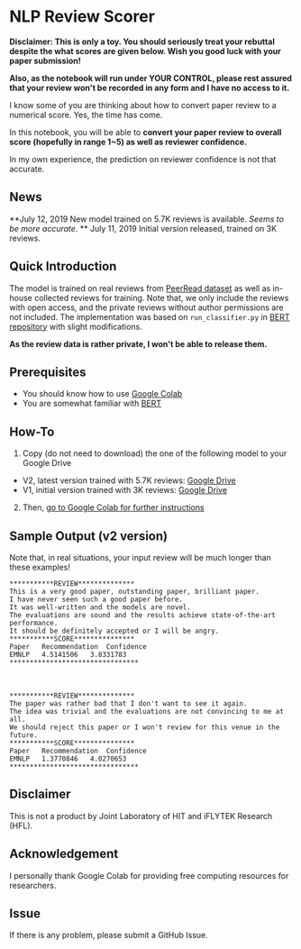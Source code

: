 # NLP Review Scorer

**Disclaimer: This is only a toy. You should seriously treat your rebuttal despite the what scores are given below. Wish you good luck with your paper submission!**

**Also, as the notebook will run under YOUR CONTROL, please rest assured that your review won't be recorded in any form and I have no access to it.**

I know some of you are thinking about how to convert paper review to a numerical score.
Yes, the time has come.

In this notebook, you will be able to **convert your paper review to overall score (hopefully in range 1~5) as well as reviewer confidence.**

In my own experience, the prediction on reviewer confidence is not that accurate.

## News
**July 12, 2019	New model trained on 5.7K reviews is available. *Seems to be more accurate*. **
July 11, 2019	Initial version released, trained on 3K reviews.

## Quick Introduction
The model is trained on real reviews from [PeerRead dataset](https://github.com/allenai/PeerRead) as well as in-house collected reviews for training. Note that, we only include the reviews with open access, and the private reviews without author permissions are not included. 
The implementation was based on `run_classifier.py` in [BERT repository](https://github.com/google-research/bert) with slight modifications.

**As the review data is rather private, I won't be able to release them.**

## Prerequisites
- You should know how to use [Google Colab](http://colab.research.google.com)
- You are somewhat familiar with [BERT](https://github.com/google-research/bert)

## How-To
1. Copy (do not need to download) the one of the following model to your Google Drive
- V2, latest version trained with 5.7K reviews: [Google Drive](https://drive.google.com/open?id=1HBauWO1kjvhyQcerXbq9NPzJaBAcW0bZ)
- V1, initial version trained with 3K reviews: [Google Drive](https://drive.google.com/open?id=1WsMm_h_cHgj0gEDvfELmLzklVul9GOjU)

2. Then, [go to Google Colab for further instructions](https://colab.research.google.com/drive/1AmmRUJa3_ZhFrpRsz7ovar6-L-sV62tU)


## Sample Output (v2 version)
Note that, in real situations, your input review will be much longer than these examples!

```
***********REVIEW**************
This is a very good paper, outstanding paper, brilliant paper.
I have never seen such a good paper before.
It was well-written and the models are novel.
The evaluations are sound and the results achieve state-of-the-art performance.
It should be definitely accepted or I will be angry.
***********SCORE***************
Paper	Recommendation	Confidence
EMNLP	4.5141506	3.8331783
********************************
```
​
```
***********REVIEW**************
The paper was rather bad that I don't want to see it again.
The idea was trivial and the evaluations are not convincing to me at all.
We should reject this paper or I won't review for this venue in the future.
***********SCORE***************
Paper	Recommendation	Confidence
EMNLP	1.3770846	4.0270653
********************************
```

## Disclaimer
This is not a product by Joint Laboratory of HIT and iFLYTEK Research (HFL). 

## Acknowledgement
I personally thank Google Colab for providing free computing resources for researchers.

## Issue
If there is any problem, please submit a GitHub Issue.
